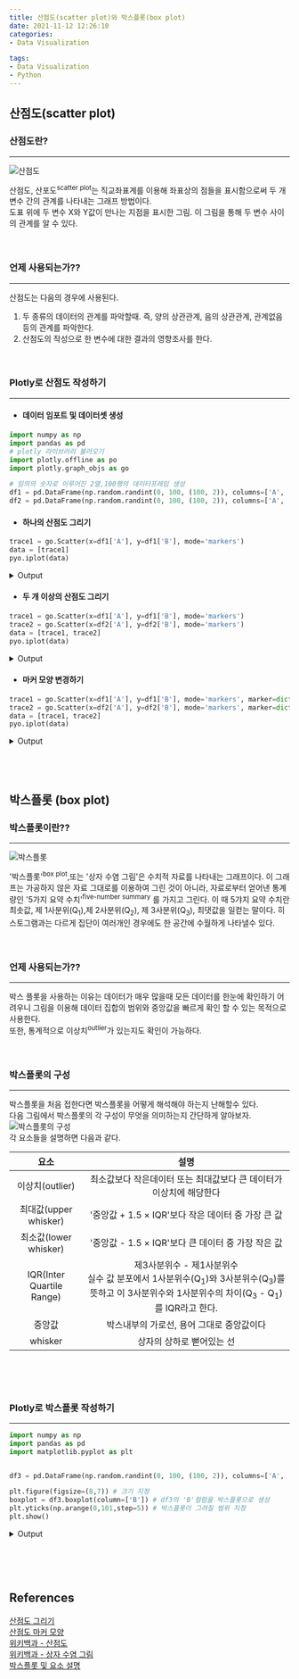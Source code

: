 ```yaml
---
title: 산점도(scatter plot)와 박스플롯(box plot)
date: 2021-11-12 12:26:10
categories: 
- Data Visualization

tags: 
- Data Visualization
- Python
---
```


## 산점도(scatter plot)
### 산점도란?

---
![산점도](/images/Scatterplot_boxplot/Scatter_plot.png)  

산점도, 산포도<sup>scatter plot</sup>는 직교좌표계를 이용해 좌표상의 점들을 표시함으로써 두 개 변수 간의 관계를 나타내는 그래프 방법이다.  
도표 위에  두 변수 X와 Y값이 만나는 지점을 표시한 그림. 이 그림을 통해 두 변수 사이의 관계를 알 수 있다. 
<br><br><br>

### 언제 사용되는가??   

---

산점도는 다음의 경우에 사용된다.
1. 두 종류의 데이터의 관계를 파악할때. 즉, 양의 상관관계, 음의 상관관계, 관계없음 등의 관계를 파악한다.
2. 산점도의 작성으로 한 변수에 대한 결과의 영향조사를 한다.
<br><br><br>

### Plotly로 산점도 작성하기

---

* #### 데이터 임포트 및 데이터셋 생성
```python
import numpy as np
import pandas as pd
# plotly 라이브러리 불러오기
import plotly.offline as po
import plotly.graph_objs as go

# 임의의 숫자로 이루어진 2열,100행의 데이터프레임 생성
df1 = pd.DataFrame(np.random.randint(0, 100, (100, 2)), columns=['A', 'B'])
df2 = pd.DataFrame(np.random.randint(0, 100, (100, 2)), columns=['A', 'B'])
```

* #### 하나의 산점도 그리기

```python
trace1 = go.Scatter(x=df1['A'], y=df1['B'], mode='markers')
data = [trace1]
pyo.iplot(data)
```

<details> 
<summary>Output</summary>

![](/images/Scatterplot_boxplot/Scatter_plot-1.png)  

df1이 그대로 산점도로 출력된 모습이다.

</details>

* #### 두 개 이상의 산점도 그리기

```python
trace1 = go.Scatter(x=df1['A'], y=df1['B'], mode='markers')
trace2 = go.Scatter(x=df2['A'], y=df2['B'], mode='markers')
data = [trace1, trace2]
pyo.iplot(data)
```

<details> 
<summary>Output</summary>

![](/images/Scatterplot_boxplot/Scatter_plot-2.png)  

df1과 df2가 한 도표 내에 산점도로 출력된 모습이다.
이렇게 다른 데이터를 표시하고 싶을때에는 출력코드에 새로운 데이터값을 넣어주기만 하면 된다.

</details>

* #### 마커 모양 변경하기

```python
trace1 = go.Scatter(x=df1['A'], y=df1['B'], mode='markers', marker=dict(size=7, color='#D90B0B', symbol=20))
trace2 = go.Scatter(x=df2['A'], y=df2['B'], mode='markers', marker=dict(size=7, color='#F24444', symbol=23))
data = [trace1, trace2]
pyo.iplot(data)
```
<details> 
<summary>Output</summary>

![](/images/Scatterplot_boxplot/Scatter_plot-3.png)  

그림처럼 마커의 모양을 변경 할 수 있다.
`color`옵션은 헥스코드와 rgb값 모두 가능하며, 모양의 경우 매우 다양하므로 포스팅 최하단에 링크를 첨부한다. 

</details>
<br><br><br>

## 박스플롯 (box plot)

### 박스플롯이란??

---

![박스플롯](/images/Scatterplot_boxplot/box_plot.png)  

'박스플롯'<sup>box plot</sup>,또는 '상자 수염 그림'은 수치적 자료를 나타내는 그래프이다. 이 그래프는 가공하지 않은 자료 그대로를 이용하여 그린 것이 아니라, 자료로부터 얻어낸 통계량인 '5가지 요약 수치'<sup>five-number summary</sup> 를 가지고 그린다. 이 때 5갸지 요약 수치란 최솟값, 제 1사분위(Q<sub>1</sub>),제 2사분위(Q<sub>2</sub>), 제 3사분위(Q<sub>3</sub>), 최댓값을 일컫는 말이다. 히스토그램과는 다르게 집단이 여러개인 경우에도 한 공간에 수월하게 나타낼수 있다.
<br><br><br>

### 언제 사용되는가??

---
박스 플롯을 사용하는 이유는 데이터가 매우 많을때 모든 데이터를 한눈에 확인하기 어려우니 그림을 이용해 데이터 집합의 범위와 중앙값을 빠르게 확인 할 수 있는 목적으로 사용한다.  
또한, 통계적으로 이상치<sup>outlier</sup>가 있는지도 확인이 가능하다.
<br><br><br>

### 박스플롯의 구성

---

박스플롯을 처음 접한다면 박스플롯을 어떻게 해석해야 하는지 난해할수 있다.  
다음 그림에서 박스플롯의 각 구성이 무엇을 의미하는지 간단하게 알아보자.  
![박스플롯의 구성](/images/Scatterplot_boxplot/box_plot-1.png)  
각 요소들을 설명하면 다음과 같다.  

|요소|설명|
|:---:|:---:|
|이상치(outlier)|최소값보다 작은데이터 또는 최대값보다 큰 데이터가 이상치에 해당한다|
|최대값(upper whisker)|'중앙값 + 1.5 × IQR'보다 작은 데이터 중 가장 큰 값 |
|최소값(lower whisker)|'중앙값 - 1.5 × IQR'보다 큰 데이터 중 가장 작은 값 |
|IQR(Inter Quartile Range)|제3사분위수 - 제1사분위수<br>실수 값 분포에서 1사분위수(Q<sub>1</sub>)와 3사분위수(Q<sub>3</sub>)를 뜻하고 이 3사분위수와 1사분위수의 차이(Q<sub>3</sub> - Q<sub>1</sub>)를 IQR라고 한다.|
|중앙값|박스내부의 가로선, 용어 그대로 중앙값이다|
|whisker|상자의 상하로 뻗어있는 선|

<br><br><br>


### Plotly로 박스플롯 작성하기

---

```python
import numpy as np
import pandas as pd
import matplotlib.pyplot as plt


df3 = pd.DataFrame(np.random.randint(0, 100, (100, 2)), columns=['A', 'B']) #임의로 수 생성

plt.figure(figsize=(8,7)) # 크기 지정
boxplot = df3.boxplot(column=['B']) # df3의 'B'컬럼을 박스플롯으로 생성
plt.yticks(np.arange(0,101,step=5)) # 박스플롯이 그려질 범위 지정
plt.show()
```

<details> 
<summary>Output</summary>

![](/images/Scatterplot_boxplot/box_plot-2.png)  
위처럼 임의로 생성된 데이터프레임을 이용해 박스플롯을 만들 수 있다.

</details>

<br><br><br>





## References

[산점도 그리기](https://hogni.tistory.com/84)  
[산점도 마커 모양](https://plotly.com/python/marker-style/)  
[위키백과 - 산점도](https://ko.wikipedia.org/wiki/%EC%82%B0%EC%A0%90%EB%8F%84)  
[위키백과 - 상자 수염 그림](https://ko.wikipedia.org/wiki/%EC%83%81%EC%9E%90_%EC%88%98%EC%97%BC_%EA%B7%B8%EB%A6%BC)  
[박스플롯 및 요소 설명](https://codedragon.tistory.com/7012)
